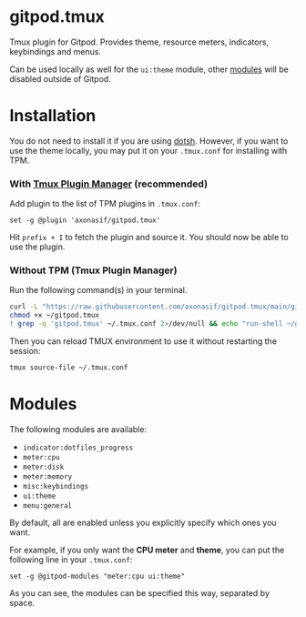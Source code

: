 # gitpod.tmux

Tmux plugin for Gitpod. Provides theme, resource meters, indicators, keybindings and menus.

Can be used locally as well for the `ui:theme` module, other [modules](#modules) will be disabled outside of Gitpod.

# Installation

You do not need to install it if you are using [dotsh](https://github.com/axonasif/dotsh). However, if you want to use the theme locally, you may put it on your `.tmux.conf` for installing with TPM.

### With [Tmux Plugin Manager](https://github.com/tmux-plugins/tpm) (recommended)

Add plugin to the list of TPM plugins in `.tmux.conf`:

```tmux
set -g @plugin 'axonasif/gitpod.tmux'
```

Hit `prefix + I` to fetch the plugin and source it. You should now be able to
use the plugin.

### Without TPM (Tmux Plugin Manager)

Run the following command(s) in your terminal.

```bash
curl -L "https://raw.githubusercontent.com/axonasif/gitpod.tmux/main/gitpod.tmux" --output ~/gitpod.tmux
chmod +x ~/gitpod.tmux
! grep -q 'gitpod.tmux' ~/.tmux.conf 2>/dev/null && echo "run-shell ~/gitpod.tmux" >> ~/.tmux.conf
```

Then you can reload TMUX environment to use it without restarting the session:
```bash
tmux source-file ~/.tmux.conf
```

# Modules

The following modules are available:

- `indicator:dotfiles_progress`
- `meter:cpu`
- `meter:disk`
- `meter:memory`
- `misc:keybindings`
- `ui:theme`
- `menu:general`

By default, all are enabled unless you explicitly specify which ones you want.

For example, if you only want the **CPU meter** and **theme**, you can put the following line in your `.tmux.conf`:

```tmux
set -g @gitpod-modules "meter:cpu ui:theme"
```

As you can see, the modules can be specified this way, separated by space.

